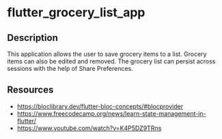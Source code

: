 # flutter_grocery_list_app

## Description
This application allows the user to save grocery items to a list. Grocery items can also be edited and removed. The grocery list can persist across sessions with the help of Share Preferences.

## Resources
- https://bloclibrary.dev/flutter-bloc-concepts/#blocprovider 
- https://www.freecodecamp.org/news/learn-state-management-in-flutter/
- https://www.youtube.com/watch?v=K4P5DZ9TRns